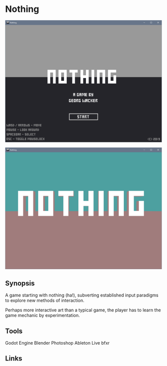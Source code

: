 # Nothing

![Title](https://github.com/georgwacker/Nothing/blob/master/screenshot_title.png)

![Game](https://github.com/georgwacker/Nothing/blob/master/screenshot_game.png)

## Synopsis

A game starting with nothing (ha!), subverting established input paradigms to explore new methods of interaction.

Perhaps more interactive art than a typical game, the player has to learn the game mechanic by experimentation. 


## Tools

Godot Engine
Blender
Photoshop
Ableton Live
bfxr

## Links

